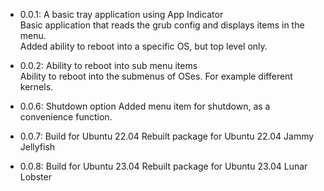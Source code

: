   * 0.0.1: A basic tray application using App Indicator  
  Basic application that reads the grub config and displays items in the menu.  
  Added ability to reboot into a specific OS, but top level only.  
  
  * 0.0.2: Ability to reboot into sub menu items  
  Ability to reboot into the submenus of OSes. For example different kernels.

  * 0.0.6: Shutdown option
  Added menu item for shutdown, as a convenience function.

  * 0.0.7: Build for Ubuntu 22.04
  Rebuilt package for Ubuntu 22.04 Jammy Jellyfish

  * 0.0.8: Build for Ubuntu 23.04
  Rebuilt package for Ubuntu 23.04 Lunar Lobster
